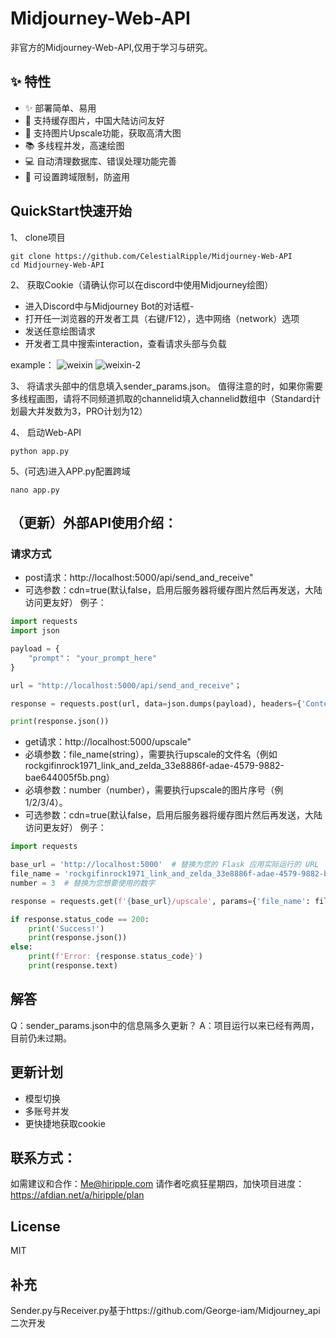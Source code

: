 # Midjourney-Web-API
非官方的Midjourney-Web-API,仅用于学习与研究。

## :sparkles: 特性
* ✨ 部署简单、易用
* 👋 支持缓存图片，中国大陆访问友好
* 💾 支持图片Upscale功能，获取高清大图
* 📚 多线程并发，高速绘图
* 💻 自动清理数据库、错误处理功能完善
* 🔐 可设置跨域限制，防盗用

## QuickStart快速开始
1、 clone项目
```shell
git clone https://github.com/CelestialRipple/Midjourney-Web-API
cd Midjourney-Web-API
```
2、 获取Cookie（请确认你可以在discord中使用Midjourney绘图）
- 进入Discord中与Midjourney Bot的对话框-
- 打开任一浏览器的开发者工具（右键/F12），选中网络（network）选项
- 发送任意绘图请求
- 开发者工具中搜索interaction，查看请求头部与负载


example：
![weixin](https://user-images.githubusercontent.com/115361435/235084018-32aaad31-45f6-447d-b854-f92241c927e8.png)
![weixin-2](https://user-images.githubusercontent.com/115361435/235084031-3948e15c-f48f-41c8-aa43-9712cb310909.png)

3、 将请求头部中的信息填入sender_params.json。
值得注意的时，如果你需要多线程画图，请将不同频道抓取的channelid填入channelid数组中（Standard计划最大并发数为3，PRO计划为12）

4、 启动Web-API
```shell
python app.py
```

5、(可选)进入APP.py配置跨域
```shell
nano app.py
```
## （更新）外部API使用介绍：
### 请求方式
- post请求：http://localhost:5000/api/send_and_receive"
- 可选参数：cdn=true(默认false，启用后服务器将缓存图片然后再发送，大陆访问更友好）
例子：
```python
import requests
import json

payload = {
    "prompt"： "your_prompt_here"
}

url = "http://localhost:5000/api/send_and_receive"；

response = requests.post(url, data=json.dumps(payload), headers={'Content-Type': 'application/json'})

print(response.json())
```
- get请求：http://localhost:5000/upscale"
- 必填参数：file_name(string），需要执行upscale的文件名（例如rockgifinrock1971_link_and_zelda_33e8886f-adae-4579-9882-bae644005f5b.png）
- 必填参数：number（number），需要执行upscale的图片序号（例1/2/3/4）。
- 可选参数：cdn=true(默认false，启用后服务器将缓存图片然后再发送，大陆访问更友好）
例子：
```python
import requests

base_url = 'http://localhost:5000'  # 替换为您的 Flask 应用实际运行的 URL
file_name = 'rockgifinrock1971_link_and_zelda_33e8886f-adae-4579-9882-bae644005f5b.png'  # 替换为您的实际文件名
number = 3  # 替换为您想要使用的数字

response = requests.get(f'{base_url}/upscale', params={'file_name': file_name, 'number': number})

if response.status_code == 200:
    print('Success!')
    print(response.json())
else:
    print(f'Error: {response.status_code}')
    print(response.text)
```
## 解答
Q：sender_params.json中的信息隔多久更新？
A：项目运行以来已经有两周，目前仍未过期。

## 更新计划

- 模型切换
- 多账号并发
- 更快捷地获取cookie

## 联系方式：
如需建议和合作：Me@hiripple.com
请作者吃疯狂星期四，加快项目进度：https://afdian.net/a/hiripple/plan

## License
MIT

## 补充
Sender.py与Receiver.py基于https://github.com/George-iam/Midjourney_api二次开发
